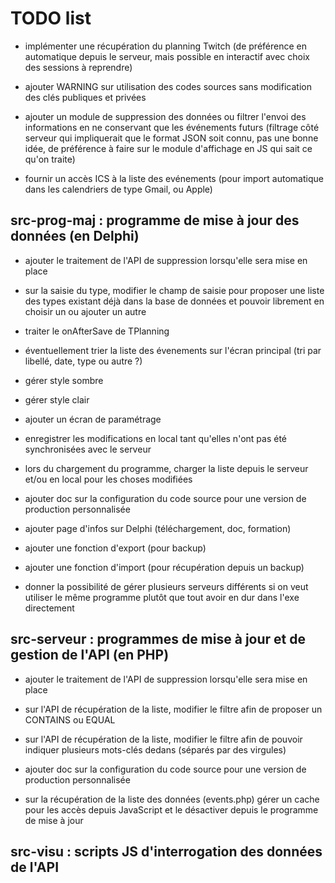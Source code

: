 # TODO list

* implémenter une récupération du planning Twitch (de préférence en automatique depuis le serveur, mais possible en interactif avec choix des sessions à reprendre)
* ajouter WARNING sur utilisation des codes sources sans modification des clés publiques et privées
* ajouter un module de suppression des données ou filtrer l'envoi des informations en ne conservant que les événements futurs (filtrage côté serveur qui impliquerait que le format JSON soit connu, pas une bonne idée, de préférence à faire sur le module d'affichage en JS qui sait ce qu'on traite)

* fournir un accès ICS à la liste des evénements (pour import automatique dans les calendriers de type Gmail, ou Apple)

## src-prog-maj : programme de mise à jour des données (en Delphi)

* ajouter le traitement de l'API de suppression lorsqu'elle sera mise en place
* sur la saisie du type, modifier le champ de saisie pour proposer une liste des types existant déjà dans la base de données et pouvoir librement en choisir un ou ajouter un autre
* traiter le onAfterSave de TPlanning
* éventuellement trier la liste des évenements sur l'écran principal (tri par libellé, date, type ou autre ?)
* gérer style sombre
* gérer style clair
* ajouter un écran de paramétrage
* enregistrer les modifications en local tant qu'elles n'ont pas été synchronisées avec le serveur
* lors du chargement du programme, charger la liste depuis le serveur et/ou en local pour les choses modifiées

* ajouter doc sur la configuration du code source pour une version de production personnalisée
* ajouter page d'infos sur Delphi (téléchargement, doc, formation)

* ajouter une fonction d'export (pour backup)
* ajouter une fonction d'import (pour récupération depuis un backup)

* donner la possibilité de gérer plusieurs serveurs différents si on veut utiliser le même programme plutôt que tout avoir en dur dans l'exe directement

## src-serveur : programmes de mise à jour et de gestion de l'API (en PHP)

* ajouter le traitement de l'API de suppression lorsqu'elle sera mise en place
* sur l'API de récupération de la liste, modifier le filtre afin de proposer un CONTAINS ou EQUAL
* sur l'API de récupération de la liste, modifier le filtre afin de pouvoir indiquer plusieurs mots-clés dedans (séparés par des virgules)

* ajouter doc sur la configuration du code source pour une version de production personnalisée

* sur la récupération de la liste des données (events.php) gérer un cache pour les accès depuis JavaScript et le désactiver depuis le programme de mise à jour

## src-visu : scripts JS d'interrogation des données de l'API
